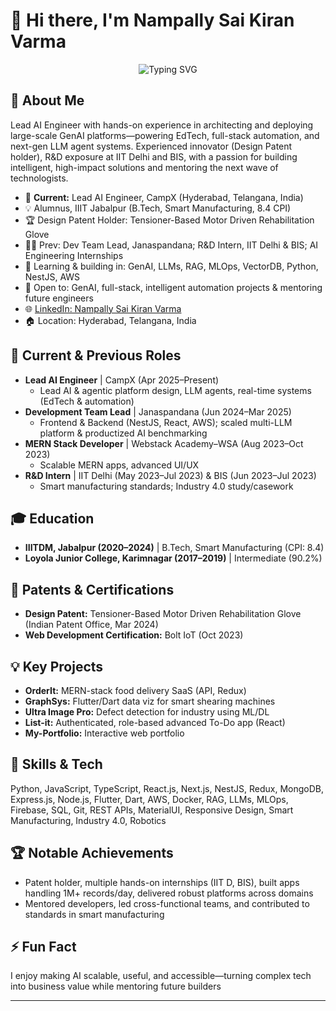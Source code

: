 # 👋 Hi there, I'm Nampally Sai Kiran Varma

<div align="center">
  <img src="https://readme-typing-svg.herokuapp.com?font=Fira+Code&pause=1000&color=2E9EF7&center=true&vCenter=true&width=435&lines=Lead+AI+Engineer;Full+Stack+Developer;Inventor+%7C+GenAI+Engineer;IIIT+Jabalpur+Alumnus;Smart+Manufacturing" alt="Typing SVG" />
</div>

## 🚀 About Me
Lead AI Engineer with hands-on experience in architecting and deploying large-scale GenAI platforms—powering EdTech, full-stack automation, and next-gen LLM agent systems. Experienced innovator (Design Patent holder), R&D exposure at IIT Delhi and BIS, with a passion for building intelligent, high-impact solutions and mentoring the next wave of technologists.

- 🔭 **Current:** Lead AI Engineer, CampX (Hyderabad, Telangana, India)
- 💡 Alumnus, IIIT Jabalpur (B.Tech, Smart Manufacturing, 8.4 CPI)
- 🏆 Design Patent Holder: Tensioner-Based Motor Driven Rehabilitation Glove
- 👨‍💻 Prev: Dev Team Lead, Janaspandana; R&D Intern, IIT Delhi & BIS; AI Engineering Internships
- 🌱 Learning & building in: GenAI, LLMs, RAG, MLOps, VectorDB, Python, NestJS, AWS
- 🤝 Open to: GenAI, full-stack, intelligent automation projects & mentoring future engineers
- 🌐 [LinkedIn: Nampally Sai Kiran Varma](https://www.linkedin.com/in/nampally-sai-kiran-varma/)
- 🏠 Location: Hyderabad, Telangana, India

## 💼 Current & Previous Roles
- **Lead AI Engineer** | CampX (Apr 2025–Present)
   - Lead AI & agentic platform design, LLM agents, real-time systems (EdTech & automation)
- **Development Team Lead** | Janaspandana (Jun 2024–Mar 2025)
   - Frontend & Backend (NestJS, React, AWS); scaled multi-LLM platform & productized AI benchmarking
- **MERN Stack Developer** | Webstack Academy–WSA (Aug 2023–Oct 2023)
   - Scalable MERN apps, advanced UI/UX
- **R&D Intern** | IIT Delhi (May 2023–Jul 2023) & BIS (Jun 2023–Jul 2023)
   - Smart manufacturing standards; Industry 4.0 study/casework

## 🎓 Education
- **IIITDM, Jabalpur (2020–2024)** | B.Tech, Smart Manufacturing (CPI: 8.4)
- **Loyola Junior College, Karimnagar (2017–2019)** | Intermediate (90.2%)

## 🏅 Patents & Certifications
- **Design Patent:** Tensioner-Based Motor Driven Rehabilitation Glove (Indian Patent Office, Mar 2024)
- **Web Development Certification:** Bolt IoT (Oct 2023)

## 💡 Key Projects
- **OrderIt:** MERN-stack food delivery SaaS (API, Redux)
- **GraphSys:** Flutter/Dart data viz for smart shearing machines
- **Ultra Image Pro:** Defect detection for industry using ML/DL
- **List-it:** Authenticated, role-based advanced To-Do app (React)
- **My-Portfolio:** Interactive web portfolio

## 🌟 Skills & Tech
Python, JavaScript, TypeScript, React.js, Next.js, NestJS, Redux, MongoDB, Express.js, Node.js, Flutter, Dart, AWS, Docker, RAG, LLMs, MLOps, Firebase, SQL, Git, REST APIs, MaterialUI, Responsive Design, Smart Manufacturing, Industry 4.0, Robotics

## 🏆 Notable Achievements
- Patent holder, multiple hands-on internships (IIT D, BIS), built apps handling 1M+ records/day, delivered robust platforms across domains
- Mentored developers, led cross-functional teams, and contributed to standards in smart manufacturing

## ⚡ Fun Fact
I enjoy making AI scalable, useful, and accessible—turning complex tech into business value while mentoring future builders

---
